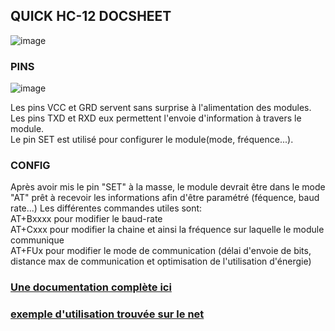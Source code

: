 ## QUICK HC-12 DOCSHEET
![image](https://github.com/alexKrsn1234/Cimino-Krausener-PEIP2-ARDUINO-PROJECT-/assets/127763192/5ca17a5a-b225-4c54-b240-8da6913d776c)

### PINS
![image](https://github.com/alexKrsn1234/Cimino-Krausener-PEIP2-ARDUINO-PROJECT-/assets/127763192/df87c886-d5de-467c-9d7a-7d16c6354462)   

Les pins VCC et GRD servent sans surprise à l'alimentation des modules.   
Les pins TXD et RXD eux permettent l'envoie d'information à travers le module.   
Le pin SET est utilisé pour configurer le module(mode, fréquence...).   


### CONFIG
Après avoir mis le pin "SET" à la masse, le module devrait être dans le mode "AT" prêt à recevoir les informations afin d'être paramétré (féquence, baud rate...)
Les différentes commandes utiles sont:   
  AT+Bxxxx pour modifier le baud-rate   
  AT+Cxxx pour modifier la chaine et ainsi la fréquence sur laquelle le module communique   
  AT+FUx pour modifier le mode de communication (délai d'envoie de bits, distance max de communication et optimisation de l'utilisation d'énergie)

### [Une documentation complète ici](https://statics3.seeedstudio.com/assets/file/bazaar/product/HC-12_english_datasheets.pdf)   

### [exemple d'utilisation trouvée sur le net](https://howtomechatronics.com/tutorials/arduino/arduino-and-hc-12-long-range-wireless-communication-module/)
